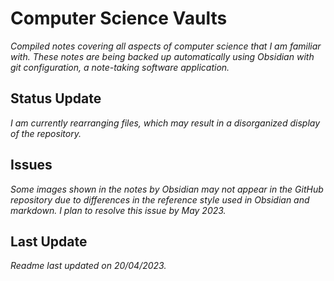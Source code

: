 
# Computer Science Vaults

_Compiled notes covering all aspects of computer science that I am familiar with. These notes are being backed up automatically using Obsidian with git configuration, a note-taking software application._

## Status Update

_I am currently rearranging files, which may result in a disorganized display of the repository._

## Issues

_Some images shown in the notes by Obsidian may not appear in the GitHub repository due to differences in the reference style used in Obsidian and markdown. I plan to resolve this issue by May 2023._

## Last Update

_Readme last updated on 20/04/2023._
